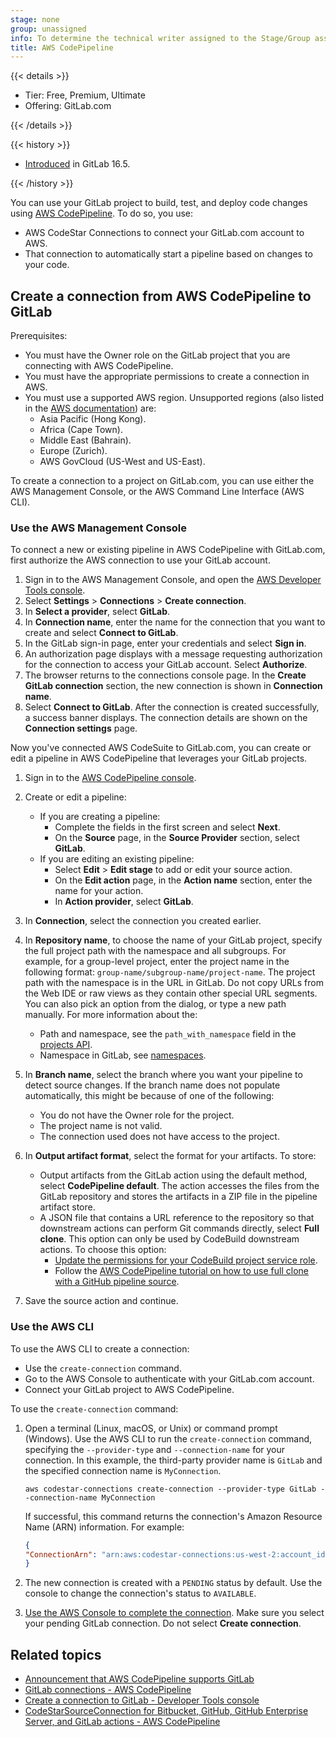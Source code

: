 ```yaml
---
stage: none
group: unassigned
info: To determine the technical writer assigned to the Stage/Group associated with this page, see https://handbook.gitlab.com/handbook/product/ux/technical-writing/#assignments
title: AWS CodePipeline
---
```


{{< details >}}

- Tier: Free, Premium, Ultimate
- Offering: GitLab.com

{{< /details >}}

{{< history >}}

- [Introduced](https://gitlab.com/gitlab-com/alliances/aws/wip/aws-cs-collab/aws-gitlab-collaboration/-/issues/25) in GitLab 16.5.

{{< /history >}}

You can use your GitLab project to build, test, and deploy code changes using [AWS CodePipeline](https://aws.amazon.com/codepipeline/). To do so, you use:

- AWS CodeStar Connections to connect your GitLab.com account to AWS.
- That connection to automatically start a pipeline based on changes to your code.

## Create a connection from AWS CodePipeline to GitLab

Prerequisites:

- You must have the Owner role on the GitLab project that you are connecting with AWS CodePipeline.
- You must have the appropriate permissions to create a connection in AWS.
- You must use a supported AWS region. Unsupported regions (also listed in the [AWS documentation](https://docs.aws.amazon.com/codepipeline/latest/userguide/connections-gitlab.html)) are:
  - Asia Pacific (Hong Kong).
  - Africa (Cape Town).
  - Middle East (Bahrain).
  - Europe (Zurich).
  - AWS GovCloud (US-West and US-East).

To create a connection to a project on GitLab.com, you can use either the AWS Management Console, or the AWS Command Line Interface (AWS CLI).

### Use the AWS Management Console

To connect a new or existing pipeline in AWS CodePipeline with GitLab.com, first authorize the AWS connection to use your GitLab account.

1. Sign in to the AWS Management Console, and open the [AWS Developer Tools console](https://console.aws.amazon.com/codesuite/settings/connections).
1. Select **Settings** > **Connections** > **Create connection**.
1. In **Select a provider**, select **GitLab**.
1. In **Connection name**, enter the name for the connection that you want to create and select **Connect to GitLab**.
1. In the GitLab sign-in page, enter your credentials and select **Sign in**.
1. An authorization page displays with a message requesting authorization for the connection to access your GitLab account. Select **Authorize**.
1. The browser returns to the connections console page. In the **Create GitLab connection** section, the new connection is shown in **Connection name**.
1. Select **Connect to GitLab**. After the connection is created successfully, a success banner displays. The connection details are shown on the **Connection settings** page.

Now you've connected AWS CodeSuite to GitLab.com, you can create or edit a pipeline in AWS CodePipeline that leverages your GitLab projects.

1. Sign in to the [AWS CodePipeline console](https://console.aws.amazon.com/codesuite/codepipeline/start).
1. Create or edit a pipeline:
   - If you are creating a pipeline:
     - Complete the fields in the first screen and select **Next**.
     - On the **Source** page, in the **Source Provider** section, select **GitLab**.
   - If you are editing an existing pipeline:
     - Select **Edit** > **Edit stage** to add or edit your source action.
     - On the **Edit action** page, in the **Action name** section, enter the name for your action.
     - In **Action provider**, select **GitLab**.
1. In **Connection**, select the connection you created earlier.
1. In **Repository name**, to choose the name of your GitLab project, specify the full project path with the namespace and all subgroups.
   For example, for a group-level project, enter the project name in the following format: `group-name/subgroup-name/project-name`.
   The project path with the namespace is in the URL in GitLab. Do not copy URLs from the Web IDE or raw views as they contain other special URL segments.
   You can also pick an option from the dialog, or type a new path manually.
   For more information about the:
   - Path and namespace, see the `path_with_namespace` field in the [projects API](../../../api/projects.md#get-a-single-project).
   - Namespace in GitLab, see [namespaces](../../namespace/_index.md).

1. In **Branch name**, select the branch where you want your pipeline to detect source changes.
   If the branch name does not populate automatically, this might be because of one of the following:
   - You do not have the Owner role for the project.
   - The project name is not valid.
   - The connection used does not have access to the project.

1. In **Output artifact format**, select the format for your artifacts. To store:
   - Output artifacts from the GitLab action using the default method, select **CodePipeline default**. The action accesses the files from the GitLab repository and
     stores the artifacts in a ZIP file in the pipeline artifact store.
   - A JSON file that contains a URL reference to the repository so that downstream actions can perform Git commands directly, select **Full clone**. This option can only be used
     by CodeBuild downstream actions. To choose this option:
     - [Update the permissions for your CodeBuild project service role](https://docs.aws.amazon.com/codepipeline/latest/userguide/troubleshooting.html#codebuild-role-connections).
     - Follow the [AWS CodePipeline tutorial on how to use full clone with a GitHub pipeline source](https://docs.aws.amazon.com/codepipeline/latest/userguide/tutorials-github-gitclone.html).
1. Save the source action and continue.

### Use the AWS CLI

To use the AWS CLI to create a connection:

- Use the `create-connection` command.
- Go to the AWS Console to authenticate with your GitLab.com account.
- Connect your GitLab project to AWS CodePipeline.

To use the `create-connection` command:

1. Open a terminal (Linux, macOS, or Unix) or command prompt (Windows). Use the AWS CLI to run the `create-connection` command,
   specifying the `--provider-type` and `--connection-name` for your connection. In this example, the third-party provider name is
   `GitLab` and the specified connection name is `MyConnection`.

   ```shell
   aws codestar-connections create-connection --provider-type GitLab --connection-name MyConnection
   ```

   If successful, this command returns the connection's Amazon Resource Name (ARN) information. For example:

   ```json
   {
   "ConnectionArn": "arn:aws:codestar-connections:us-west-2:account_id:connection/aEXAMPLE-8aad-4d5d-8878-dfcab0bc441f"
   }
   ```

1. The new connection is created with a `PENDING` status by default. Use the console to change the connection's status to `AVAILABLE`.

1. [Use the AWS Console to complete the connection](#use-the-aws-management-console). Make sure you select your pending GitLab connection. Do not select **Create connection**.

## Related topics

- [Announcement that AWS CodePipeline supports GitLab](https://aws.amazon.com/about-aws/whats-new/2023/08/aws-codepipeline-supports-gitlab/)
- [GitLab connections - AWS CodePipeline](https://docs.aws.amazon.com/codepipeline/latest/userguide/connections-gitlab.html)
- [Create a connection to GitLab - Developer Tools console](https://docs.aws.amazon.com/dtconsole/latest/userguide/connections-create-gitlab.html)
- [CodeStarSourceConnection for Bitbucket, GitHub, GitHub Enterprise Server, and GitLab actions - AWS CodePipeline](https://docs.aws.amazon.com/codepipeline/latest/userguide/action-reference-CodestarConnectionSource.html)
